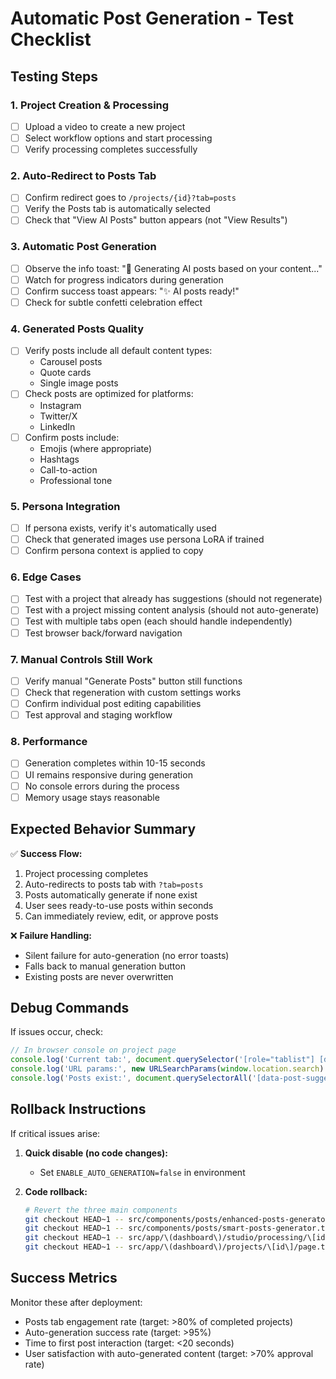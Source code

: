 # Automatic Post Generation - Test Checklist

## Testing Steps

### 1. Project Creation & Processing
- [ ] Upload a video to create a new project
- [ ] Select workflow options and start processing
- [ ] Verify processing completes successfully

### 2. Auto-Redirect to Posts Tab
- [ ] Confirm redirect goes to `/projects/{id}?tab=posts`
- [ ] Verify the Posts tab is automatically selected
- [ ] Check that "View AI Posts" button appears (not "View Results")

### 3. Automatic Post Generation
- [ ] Observe the info toast: "🎨 Generating AI posts based on your content..."
- [ ] Watch for progress indicators during generation
- [ ] Confirm success toast appears: "✨ AI posts ready!"
- [ ] Check for subtle confetti celebration effect

### 4. Generated Posts Quality
- [ ] Verify posts include all default content types:
  - Carousel posts
  - Quote cards
  - Single image posts
- [ ] Check posts are optimized for platforms:
  - Instagram
  - Twitter/X
  - LinkedIn
- [ ] Confirm posts include:
  - Emojis (where appropriate)
  - Hashtags
  - Call-to-action
  - Professional tone

### 5. Persona Integration
- [ ] If persona exists, verify it's automatically used
- [ ] Check that generated images use persona LoRA if trained
- [ ] Confirm persona context is applied to copy

### 6. Edge Cases
- [ ] Test with a project that already has suggestions (should not regenerate)
- [ ] Test with a project missing content analysis (should not auto-generate)
- [ ] Test with multiple tabs open (each should handle independently)
- [ ] Test browser back/forward navigation

### 7. Manual Controls Still Work
- [ ] Verify manual "Generate Posts" button still functions
- [ ] Check that regeneration with custom settings works
- [ ] Confirm individual post editing capabilities
- [ ] Test approval and staging workflow

### 8. Performance
- [ ] Generation completes within 10-15 seconds
- [ ] UI remains responsive during generation
- [ ] No console errors during the process
- [ ] Memory usage stays reasonable

## Expected Behavior Summary

✅ **Success Flow:**
1. Project processing completes
2. Auto-redirects to posts tab with `?tab=posts`
3. Posts automatically generate if none exist
4. User sees ready-to-use posts within seconds
5. Can immediately review, edit, or approve posts

❌ **Failure Handling:**
- Silent failure for auto-generation (no error toasts)
- Falls back to manual generation button
- Existing posts are never overwritten

## Debug Commands

If issues occur, check:

```javascript
// In browser console on project page
console.log('Current tab:', document.querySelector('[role="tablist"] [data-state="active"]')?.textContent)
console.log('URL params:', new URLSearchParams(window.location.search).get('tab'))
console.log('Posts exist:', document.querySelectorAll('[data-post-suggestion]').length > 0)
```

## Rollback Instructions

If critical issues arise:

1. **Quick disable (no code changes):**
   - Set `ENABLE_AUTO_GENERATION=false` in environment

2. **Code rollback:**
   ```bash
   # Revert the three main components
   git checkout HEAD~1 -- src/components/posts/enhanced-posts-generator.tsx
   git checkout HEAD~1 -- src/components/posts/smart-posts-generator.tsx
   git checkout HEAD~1 -- src/app/\(dashboard\)/studio/processing/\[id\]/page.tsx
   git checkout HEAD~1 -- src/app/\(dashboard\)/projects/\[id\]/page.tsx
   ```

## Success Metrics

Monitor these after deployment:
- Posts tab engagement rate (target: >80% of completed projects)
- Auto-generation success rate (target: >95%)
- Time to first post interaction (target: <20 seconds)
- User satisfaction with auto-generated content (target: >70% approval rate)
